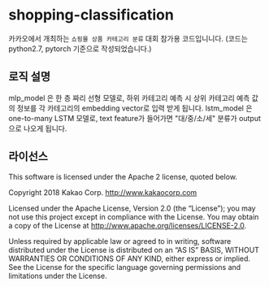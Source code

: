 # shopping-classification

카카오에서 개최하는 `쇼핑몰 상품 카테고리 분류` 대회 참가용 코드입니니다. (코드는 python2.7, pytorch 기준으로 작성되었습니다.)

## 로직 설명
mlp_model 은 한 층 짜리 선형 모델로, 하위 카테고리 예측 시 상위 카테고리 예측 값의 정보를 각 카테고리의 embedding vector로 입력 받게 됩니다.
lstm_model 은 one-to-many LSTM 모델로, text feature가 들어가면 "대/중/소/세" 분류가 output으로 나오게 됩니다.

## 라이선스

This software is licensed under the Apache 2 license, quoted below.

Copyright 2018 Kakao Corp. http://www.kakaocorp.com

Licensed under the Apache License, Version 2.0 (the “License”); you may not use this project except in compliance with the License. You may obtain a copy of the License at http://www.apache.org/licenses/LICENSE-2.0.

Unless required by applicable law or agreed to in writing, software distributed under the License is distributed on an “AS IS” BASIS, WITHOUT WARRANTIES OR CONDITIONS OF ANY KIND, either express or implied. See the License for the specific language governing permissions and limitations under the License.
